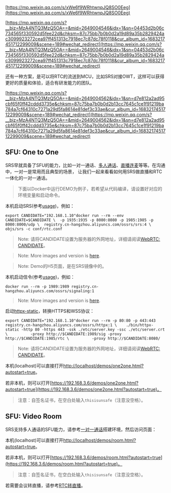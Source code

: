 [https://mp.weixin.qq.com/s/xWe6f9WRhtwnpJQ8SO0Eeg](https://mp.weixin.qq.com/s/xWe6f9WRhtwnpJQ8SO0Eeg)

[https://mp.weixin.qq.com/s?__biz=MzA4NTQ3MzQ5OA==&mid=2649004546&idx=1&sn=04453d2b06c734565f330592d5fee22d&chksm=87c75bb7b0b0d2a19d89a35b2829424ac3099923272cea97ff451313c7918ec7c87dc78f0118&cur_album_id=1683217451712299009&scene=189#wechat_redirect](https://mp.weixin.qq.com/s?__biz=MzA4NTQ3MzQ5OA==&mid=2649004546&idx=1&sn=04453d2b06c734565f330592d5fee22d&chksm=87c75bb7b0b0d2a19d89a35b2829424ac3099923272cea97ff451313c7918ec7c87dc78f0118&cur_album_id=1683217451712299009&scene=189#wechat_redirect)


还有一种方案，是可以将RTC的流送到MCU，比如SRS对接OWT，这样可以获得更好的质量和体验，适合有研发能力的团队。

[https://mp.weixin.qq.com/s?__biz=MzA4NTQ3MzQ5OA==&mid=2649004562&idx=1&sn=d7e812a2ad95cbf65f0ff42cddd3735e&chksm=87c75ba7b0b0d2b13cc7645c1ce1f91219ba784a7cf64310c7271a29d5fa8614e81def3c33ae&cur_album_id=1683217451712299009&scene=189#wechat_redirect](https://mp.weixin.qq.com/s?__biz=MzA4NTQ3MzQ5OA==&mid=2649004562&idx=1&sn=d7e812a2ad95cbf65f0ff42cddd3735e&chksm=87c75ba7b0b0d2b13cc7645c1ce1f91219ba784a7cf64310c7271a29d5fa8614e81def3c33ae&cur_album_id=1683217451712299009&scene=189#wechat_redirect)


## SFU: One to One

SRS早就具备了SFU的能力，比如一对一通话、[多人通话](https://ossrs.net/lts/zh-cn/docs/v4/doc/webrtc#sfu-video-room)、[直播连麦](https://ossrs.net/lts/zh-cn/docs/v4/doc/webrtc#room-to-live)等等。在沟通中，一对一是常用而且典型的场景， 让我们一起来看看如何用SRS做直播和RTC一体化的一对一通话。

> 下面以Docker中运行DEMO为例子，若希望从代码编译，请设置好对应的环境变量和启动命令。

本机启动SRS(参考[usage](https://github.com/ossrs/srs/tree/4.0release#usage))，例如：

```
export CANDIDATE="192.168.1.10"docker run --rm --env CANDIDATE=$CANDIDATE \  -p 1935:1935 -p 8080:8080 -p 1985:1985 -p 8000:8000/udp \  registry.cn-hangzhou.aliyuncs.com/ossrs/srs:4 \  objs/srs -c conf/rtc.conf
```

> Note: 请将CANDIDATE设置为服务器的外网地址，详细请阅读[WebRTC: CANDIDATE](https://ossrs.net/lts/zh-cn/docs/v4/doc/webrtc#config-candidate)。

> Note: More images and version is [here](https://cr.console.aliyun.com/repository/cn-hangzhou/ossrs/srs/images).

> Note: Demo的H5页面，是在SRS镜像中的。

本机启动信令(参考[usage](https://github.com/ossrs/signaling#usage))，例如：

```
docker run --rm -p 1989:1989 registry.cn-hangzhou.aliyuncs.com/ossrs/signaling:1
```

> Note: More images and version is [here](https://cr.console.aliyun.com/repository/cn-hangzhou/ossrs/signaling/images).

启动[httpx-static](https://github.com/ossrs/go-oryx/tree/develop/httpx-static#usage)，转换HTTPS和WSS协议：

```
export CANDIDATE="192.168.1.10"docker run --rm -p 80:80 -p 443:443 registry.cn-hangzhou.aliyuncs.com/ossrs/httpx:1 \    ./bin/httpx-static -http 80 -https 443 -ssk ./etc/server.key -ssc ./etc/server.crt \          -proxy http://$CANDIDATE:1989/sig -proxy http://$CANDIDATE:1985/rtc \          -proxy http://$CANDIDATE:8080/
```

> Note: 请将CANDIDATE设置为服务器的外网地址，详细请阅读[WebRTC: CANDIDATE](https://ossrs.net/lts/zh-cn/docs/v4/doc/webrtc#config-candidate)。

本机(localhost)可以直接打开[http://localhost/demos/one2one.html?autostart=true](http://localhost/demos/one2one.html?autostart=true)。

若非本机，则可以打开[https://192.168.3.6/demos/one2one.html?autostart=true](https://192.168.3.6/demos/one2one.html?autostart=true)。

> 注意：自签名证书，在空白处输入`thisisunsafe`（注意没空格）。

## SFU: Video Room

SRS支持多人通话的SFU能力，请参考[一对一通话](https://ossrs.net/lts/zh-cn/docs/v4/doc/webrtc#sfu-one-to-one)搭建环境，然后访问页面：

本机(localhost)可以直接打开[http://localhost/demos/room.html?autostart=true](http://localhost/demos/room.html?autostart=true)。

若非本机，则可以打开[https://192.168.3.6/demos/room.html?autostart=true](https://192.168.3.6/demos/room.html?autostart=true)。

> 注意：自签名证书，在空白处输入`thisisunsafe`（注意没空格）。

若需要会议转直播，请参考[RTC转直播](https://ossrs.net/lts/zh-cn/docs/v4/doc/webrtc#room-to-live)。